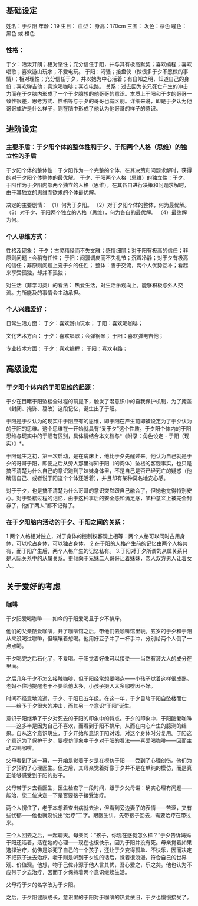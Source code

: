 
## 基础设定

姓名：于夕阳
年龄：19
生日：
血型：
身高：170cm
三围：
发色：茶色
瞳色：黑色 或 橙色

### 性格：

于夕：活泼开朗；相对感性；充分信任于阳，并与其有极高默契；喜欢编程；喜欢唱歌；喜欢游山玩水；不爱电玩。
于阳：闷骚；接盘侠（做很多于夕不愿做的事情）；相对理性；充分信任于夕，并以她为中心活着；有自知之明，知道自己的身份；喜欢弹吉他；喜欢喝咖啡；喜欢电路。
关系：过去因为长兄死亡产生的冲击力而在于夕脑内形成了一个于夕臆想的他哥哥的意识。本质上于阳和于夕的哥哥一致性很差，思考方式、性格等与于夕的哥哥也有区别。详细来说，即是于夕认为他哥哥或许是什么样子，则在脑中形成了他认为他哥哥的样子的意识。

## 进阶设定

### 主要矛盾：于夕阳个体的整体性和于夕、于阳两个人格（思维）的独立性的矛盾

于夕阳个体的整体性：于夕阳作为一个完整的个体，在其决策和问题求解时，获得的对于夕阳个体整体的最优解。
于夕、于阳两个人格（思维）的独立性：于夕、于阳作为于夕阳内部两个独立的人格（思维），在其各自进行决策和问题求解时，由于其独立的思维而欲求的个体最优解。

决定的主要剧情：
	（1）何为于夕阳。
	（2）对于夕阳个体的整体，何为最优解。
	（3）对于夕、于阳两个独立的人格（思维），何为各自的最优解。
	（4）最终解为何。

### 个人思维方式：

性格及现象：
	于夕：古灵精怪而不失文雅；感情细腻；对于阳有极高的信任；非原则问题上会稍有任性；
	于阳：闷骚调皮而不失礼节；沉着冷静；对于夕有极高的信任；非原则问题上宠于夕的任性；
	整体：善于交流，两个人优势互补；看起来享受孤独，却并不孤独；

对生活（非学习类）的看法：
	热爱生活，对生活乐观向上。能够积极与外人交流。力所能及的事情会主动承担。

### 个人兴趣爱好：

日常生活方面：
	于夕：喜欢游山玩水；
	于阳：喜欢喝咖啡；

文化艺术方面：
	于夕：喜欢唱歌；会弹钢琴；
	于阳：喜欢弹电吉他；

专业技术方面：
	于夕：喜欢编程；
	于阳：喜欢电路；

## 高级设定

### 于夕阳个体内的于阳思维的起源：

于夕在目睹于阳坠楼全过程的前提下，触发了潜意识中的自我保护机制，为了掩盖（封闭、掩饰、篡改）这段记忆，诞生出了于阳。

于阳是于夕认为的现实中于阳应有的思维，即于阳在产生前即被设定为了于夕认为的于阳的思维。这个思维在一开始就具有“爱于夕”这个性质。于夕阳个体内的于阳思维与现实中的于阳有区别，具体请结合本文档与*《附录：角色设定 - 于阳（现实）》*。

于阳诞生之初，第一次启动，是在病床上，他比于夕先醒过来。他认为自己就是于夕的哥哥于阳，即便之后从旁人那里得知于阳（的肉体）坠楼的客观事实，也只是搞不清楚为什么自己的意识跑到了妹妹身体里，不是自己是否已经死亡的疑惑（他确信自己、或者说于阳这个个体还活着），并且却有某种莫名地安心感。

对于于夕，也是搞不清楚为什么哥哥的意识突然跟自己融合了，但她也觉得特别安心。对于坠楼过程的记忆，由于这种事后的安全感和满足感，某种意义上被完全封存了，他们“两人”都不记得了。

### 在于夕阳脑内活动的于夕、于阳之间的关系：

1.两个人格相对独立，对于身体的控制权客观上相等：两个人格可以同时占用身体，可以抢占身体，可以独占身体。
2.在于阳的人格产生前的记忆由两个人格共有，而于阳产生后，两个人格产生的记忆私有。
3.于阳对于夕所谓的从属关系只是人际关系中的从属关系。更倾向于兄妹二人哥哥让着妹妹，恋人双方男人让着女人。

## 关于爱好的考虑

### 咖啡

于夕阳爱喝咖啡——如今的于阳爱喝且于夕不排斥。

他们的父亲酷爱咖啡，开了咖啡馆之后，带他们去咖啡馆里玩。五岁的于夕和于阳从来没喝过咖啡，但嚷嚷着想喝。他用好豆子冲了一杯手冲，分别给两个人倒了一点点喝。

于夕喝完之后石化了，不爱喝。于阳觉着好像可以接受——当然有装大人的成分在里面。

之后几年于夕不怎么接触咖啡，但于阳经常想要喝点——小孩子觉着这样很成熟。老妈不住地提醒老于不要给他太多，小孩子摄入太多咖啡因不好。

时间不经意地流逝，于夕、于阳已五年级。在这一年，于夕目睹于阳自坠楼而亡——给予于夕很大的冲击，而其另一个意识“于阳”诞生。

意识于阳继承了于夕对死去的于阳的印象中的特点。于夕的印象中，于阳酷爱咖啡——这多半是因为自己不喜欢，而看到于阳不排斥，从而在内心产生的臆测的结果。自从这个意识萌生，于夕开始和意识于阳对话，对这个身体时分复用。于阳这个意识为了保护于夕，要模仿印象中于夕对于阳的看法——喜爱喝咖啡——因而主动去喝咖啡。

父母看到了这一幕，一开始是觉着于夕是在模仿于阳——受到了心理创伤。他们为于夕预约了心理医生。但之后，其母亲觉着好像于夕并不是在单纯的模仿，而是真正能够感受到于阳的影子。

父母带于夕去看医生，医生检查了一段时间，跟于夕父母讲：确实心理有问题——能治，您二位决定一下是否要孩子接受治疗。

两个人愣住了，老于本想着查出病就去治，但看到旁边妻子的表情——苦涩，又有些忧郁——他也就没说出“治疗”二字。跟医生讲，先带孩子回去，需要治疗在带过来。

三个人回去之后，一起聊天。母亲问：“孩子，你现在感觉怎么样？”于夕告诉妈妈于阳还活着，活在她的心理——现在也很快乐，因为于阳并没有死。母亲觉着如果选择治疗，仿佛是杀死了自己的一个孩子，还让于夕变得孤单、不快乐，因而决定不把孩子送去治疗。老于则是听到于夕说的话后，觉着很浪漫，符合自己的世界观、价值观。他想，物于己优非源于他人言其优，吾心爱之，乐之矣。他也认为不应带于夕去治疗，因而于夕保持着两个意识继续生活。

父母将于夕的名字改为于夕阳。

之后，于夕阳健康成长，意识里的于阳对于咖啡的热爱依旧，于夕也慢慢接受了。

